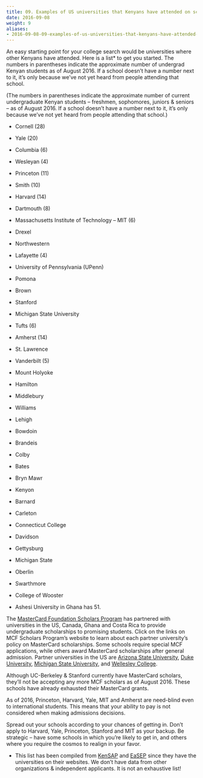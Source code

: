 ```yaml
---
title: 09. Examples of US universities that Kenyans have attended on scholarships
date: 2016-09-08
weight: 9
aliases:
- 2016-09-08-09-examples-of-us-universities-that-kenyans-have-attended-on-scholarships/
---
```


An easy starting point for your college search would be universities
where other Kenyans have attended. Here is a list* to get you started.
The numbers in parentheses indicate the approximate number of undergrad
Kenyan students as of August 2016. If a school doesn’t have a number
next to it, it’s only because we’ve not yet heard from people attending
that school.

(The numbers in parentheses indicate the approximate number of current
undergraduate Kenyan students – freshmen, sophomores, juniors & seniors
– as of August 2016. If a school doesn’t have a number next to it, it’s
only because we’ve not yet heard from people attending that school.)

* Cornell (28)
* Yale (20)
* Columbia (6)
* Wesleyan (4)
* Princeton (11)
* Smith (10)
* Harvard (14)
* Dartmouth (8)
* Massachusetts Institute of Technology – MIT (6)
* Drexel
* Northwestern
* Lafayette (4)
* University of Pennsylvania (UPenn)
* Pomona
* Brown
* Stanford
* Michigan State University
* Tufts (6)
* Amherst (14)
* St. Lawrence
* Vanderbilt (5)
* Mount Holyoke
* Hamilton
* Middlebury
* Williams
* Lehigh
* Bowdoin
* Brandeis
* Colby
* Bates
* Bryn Mawr
* Kenyon
* Barnard
* Carleton
* Connecticut College
* Davidson
* Gettysburg
* Michigan State
* Oberlin
* Swarthmore
* College of Wooster

* Ashesi University in Ghana has 51.

The [MasterCard Foundation Scholars
Program](http://mcfscholarsprogram.berkeley.edu/partner-universities)
has partnered with universities in the US, Canada, Ghana and Costa Rica
to provide undergraduate scholarships to promising students. Click on
the links on MCF Scholars Program’s website to learn about each partner
university’s policy on MasterCard scholarships. Some schools require
special MCF applications, while others award MasterCard scholarships
after general admission. Partner universities in the US are [Arizona
State University](http://global.asu.edu/MCFScholarsProgram), [Duke
University](http://mcfscholars.duke.edu/), [Michigan State
University](http://www.msu.edu/stories/master-card-foundation/), and
[Wellesley College](http://www.wellesley.edu/).

Although UC-Berkeley & Stanford currently have MasterCard scholars,
they’ll not be accepting any more MCF scholars as of August 2016. These
schools have already exhausted their MasterCard grants.

As of 2016, Princeton, Harvard, Yale, MIT and Amherst are need-blind
even to international students. This means that your ability to pay is
not considered when making admissions decisions.

Spread out your schools according to your chances of getting in. Don’t
apply to Harvard, Yale, Princeton, Stanford and MIT as your backup. Be
strategic – have some schools in which you’re likely to get in, and
others where you require the cosmos to realign in your favor.

* This list has been compiled from [KenSAP](http://kensap.org/) and
  [EaSEP](http://www.easep.org/) since they have the universities on
  their websites. We don’t have data from other organizations &
  independent applicants. It is not an exhaustive list!
